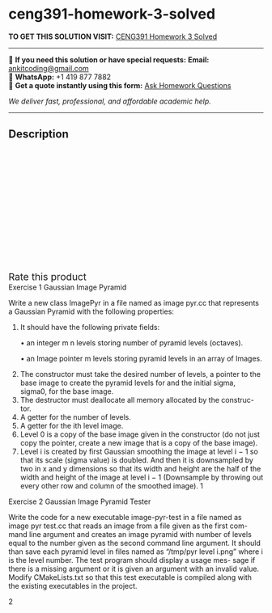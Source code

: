 # ceng391-homework-3-solved
**TO GET THIS SOLUTION VISIT:** [CENG391 Homework 3 Solved](https://www.ankitcodinghub.com/product/ceng391-homework-3-solved/)


---

📩 **If you need this solution or have special requests:** **Email:** ankitcoding@gmail.com  
📱 **WhatsApp:** +1 419 877 7882  
📄 **Get a quote instantly using this form:** [Ask Homework Questions](https://www.ankitcodinghub.com/services/ask-homework-questions/)

*We deliver fast, professional, and affordable academic help.*

---

<h2>Description</h2>



<div class="kk-star-ratings kksr-auto kksr-align-center kksr-valign-top" data-payload="{&quot;align&quot;:&quot;center&quot;,&quot;id&quot;:&quot;92746&quot;,&quot;slug&quot;:&quot;default&quot;,&quot;valign&quot;:&quot;top&quot;,&quot;ignore&quot;:&quot;&quot;,&quot;reference&quot;:&quot;auto&quot;,&quot;class&quot;:&quot;&quot;,&quot;count&quot;:&quot;0&quot;,&quot;legendonly&quot;:&quot;&quot;,&quot;readonly&quot;:&quot;&quot;,&quot;score&quot;:&quot;0&quot;,&quot;starsonly&quot;:&quot;&quot;,&quot;best&quot;:&quot;5&quot;,&quot;gap&quot;:&quot;4&quot;,&quot;greet&quot;:&quot;Rate this product&quot;,&quot;legend&quot;:&quot;0\/5 - (0 votes)&quot;,&quot;size&quot;:&quot;24&quot;,&quot;title&quot;:&quot;CENG391 Homework 3 Solved&quot;,&quot;width&quot;:&quot;0&quot;,&quot;_legend&quot;:&quot;{score}\/{best} - ({count} {votes})&quot;,&quot;font_factor&quot;:&quot;1.25&quot;}">

<div class="kksr-stars">

<div class="kksr-stars-inactive">
            <div class="kksr-star" data-star="1" style="padding-right: 4px">


<div class="kksr-icon" style="width: 24px; height: 24px;"></div>
        </div>
            <div class="kksr-star" data-star="2" style="padding-right: 4px">


<div class="kksr-icon" style="width: 24px; height: 24px;"></div>
        </div>
            <div class="kksr-star" data-star="3" style="padding-right: 4px">


<div class="kksr-icon" style="width: 24px; height: 24px;"></div>
        </div>
            <div class="kksr-star" data-star="4" style="padding-right: 4px">


<div class="kksr-icon" style="width: 24px; height: 24px;"></div>
        </div>
            <div class="kksr-star" data-star="5" style="padding-right: 4px">


<div class="kksr-icon" style="width: 24px; height: 24px;"></div>
        </div>
    </div>

<div class="kksr-stars-active" style="width: 0px;">
            <div class="kksr-star" style="padding-right: 4px">


<div class="kksr-icon" style="width: 24px; height: 24px;"></div>
        </div>
            <div class="kksr-star" style="padding-right: 4px">


<div class="kksr-icon" style="width: 24px; height: 24px;"></div>
        </div>
            <div class="kksr-star" style="padding-right: 4px">


<div class="kksr-icon" style="width: 24px; height: 24px;"></div>
        </div>
            <div class="kksr-star" style="padding-right: 4px">


<div class="kksr-icon" style="width: 24px; height: 24px;"></div>
        </div>
            <div class="kksr-star" style="padding-right: 4px">


<div class="kksr-icon" style="width: 24px; height: 24px;"></div>
        </div>
    </div>
</div>


<div class="kksr-legend" style="font-size: 19.2px;">
            <span class="kksr-muted">Rate this product</span>
    </div>
    </div>
<div class="page" title="Page 1">
<div class="layoutArea">
<div class="column">
Exercise 1 Gaussian Image Pyramid

Write a new class ImagePyr in a file named as image pyr.cc that represents a Gaussian Pyramid with the following properties:

<ol>
<li>It should have the following private fields:

• an integer m n levels storing number of pyramid levels (octaves).

• an Image pointer m levels storing pyramid levels in an array of Images.
</li>
<li>The constructor must take the desired number of levels, a pointer to the base image to create the pyramid levels for and the initial sigma, sigma0, for the base image.</li>
<li>The destructor must deallocate all memory allocated by the construc- tor.</li>
<li>A getter for the number of levels.</li>
<li>A getter for the ith level image.</li>
<li>Level 0 is a copy of the base image given in the constructor (do not just copy the pointer, create a new image that is a copy of the base image).</li>
<li>Level i is created by first Gaussian smoothing the image at level i − 1 so that its scale (sigma value) is doubled. And then it is downsampled by two in x and y dimensions so that its width and height are the half of the width and height of the image at level i − 1 (Downsample by throwing out every other row and column of the smoothed image).
1
</li>
</ol>
</div>
</div>
</div>
<div class="page" title="Page 2">
<div class="layoutArea">
<div class="column">
Exercise 2 Gaussian Image Pyramid Tester

Write the code for a new executable image-pyr-test in a file named as image pyr test.cc that reads an image from a file given as the first com- mand line argument and creates an image pyramid with number of levels equal to the number given as the second command line argument. It should than save each pyramid level in files named as “/tmp/pyr level i.png” where i is the level number. The test program should display a usage mes- sage if there is a missing argument or it is given an argument with an invalid value. Modify CMakeLists.txt so that this test executable is compiled along with the existing executables in the project.

</div>
</div>
<div class="layoutArea">
<div class="column">
2

</div>
</div>
</div>
